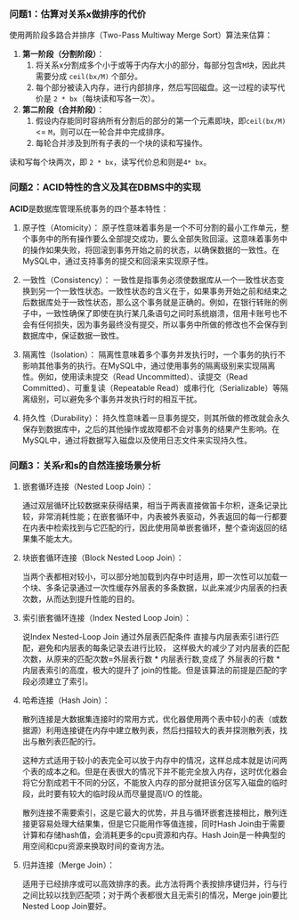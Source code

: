 

### 问题1：估算对关系x做排序的代价

使用两阶段多路合并排序（Two-Pass Multiway Merge Sort）算法来估算：

1. **第一阶段（分割阶段）**：
   1. 将关系x分割成多个小于或等于内存大小的部分，每部分包含`M`块，因此共需要分成 `ceil(bx/M)` 个部分。
   2. 每个部分被读入内存，进行内部排序，然后写回磁盘。这一过程的读写代价是 `2 * bx`（每块读和写各一次）。
2. **第二阶段（合并阶段）**：
   1. 假设内存能同时容纳所有分割后的部分的第一个元素即块，即`ceil(bx/M)` <= `M`，则可以在一轮合并中完成排序。
   2. 每轮合并涉及到所有子表的一个块的读和写操作。

读和写每个块两次，即 `2 * bx`，读写代价总和则是`4* bx`。

### 问题2：ACID特性的含义及其在DBMS中的实现

**ACID**是数据库管理系统事务的四个基本特性：

1. 原子性（Atomicity）： 原子性意味着事务是一个不可分割的最小工作单元，整个事务中的所有操作要么全部提交成功，要么全部失败回滚。这意味着事务中的操作如果失败，将回滚到事务开始之前的状态，以确保数据的一致性。在MySQL中，通过支持事务的提交和回滚来实现原子性。

2. 一致性（Consistency）： 一致性是指事务必须使数据库从一个一致性状态变换到另一个一致性状态。一致性状态的含义在于，如果事务开始之前和结束之后数据库处于一致性状态，那么这个事务就是正确的。例如，在银行转账的例子中，一致性确保了即使在执行某几条语句之间时系统崩溃，信用卡账号也不会有任何损失，因为事务最终没有提交，所以事务中所做的修改也不会保存到数据库中，保证数据一致性。

3. 隔离性（Isolation）： 隔离性意味着多个事务并发执行时，一个事务的执行不影响其他事务的执行。在MySQL中，通过使用事务的隔离级别来实现隔离性。例如，使用读未提交（Read Uncommitted）、读提交（Read Committed）、可重复读（Repeatable Read）或串行化（Serializable）等隔离级别，可以避免多个事务并发执行时的相互干扰。

4. 持久性（Durability）： 持久性意味着一旦事务提交，则其所做的修改就会永久保存到数据库中，之后的其他操作或故障都不会对事务的结果产生影响。在MySQL中，通过将数据写入磁盘以及使用日志文件来实现持久性。
   


### 问题3：关系r和s的自然连接场景分析

1. 嵌套循环连接（Nested Loop Join）：

   通过双层循环比较数据来获得结果，相当于两表直接做笛卡尔积，逐条记录比较，非常消耗性能；在嵌套循环中，内表被外表驱动，外表返回的每一行都要在内表中检索找到与它匹配的行，因此使用简单嵌套循环，整个查询返回的结果集不能太大。

2. 块嵌套循环连接（Block Nested Loop Join）：

   当两个表都相对较小，可以部分地加载到内存中时适用，即一次性可以加载一个块、多条记录通过一次性缓存外层表的多条数据，以此来减少内层表的扫表次数，从而达到提升性能的目的。

3. 索引嵌套循环连接（Index Nested Loop Join）：

   说Index Nested-Loop Join 通过外层表匹配条件 直接与内层表索引进行匹配，避免和内层表的每条记录去进行比较， 这样极大的减少了对内层表的匹配次数，从原来的匹配次数=外层表行数 * 内层表行数,变成了 外层表的行数 * 内层表索引的高度，极大的提升了 join的性能。但是该算法的前提是匹配的字段必须建立了索引。

4. 哈希连接（Hash Join）：

   散列连接是大数据集连接时的常用方式，优化器使用两个表中较小的表（或数据源）利用连接键在内存中建立散列表，然后扫描较大的表并探测散列表，找出与散列表匹配的行。

   这种方式适用于较小的表完全可以放于内存中的情况，这样总成本就是访问两个表的成本之和。但是在表很大的情况下并不能完全放入内存，这时优化器会将它分割成若干不同的分区，不能放入内存的部分就把该分区写入磁盘的临时段，此时要有较大的临时段从而尽量提高I/O 的性能。

   散列连接不需要索引，这是它最大的优势，并且与循环嵌套连接相比，散列连接更容易处理大结果集，但是它只能用作等值连接，同时Hash Join由于需要计算和存储hash值，会消耗更多的cpu资源和内存。Hash Join是一种典型的用空间和cpu资源来换取时间的查询方法。

5. 归并连接（Merge Join）：

   适用于已经排序或可以高效排序的表。此方法将两个表按排序键归并，行与行之间比较以找到匹配项；对于两个表都很大且无索引的情况，Merge join要比Nested Loop Join要好。

